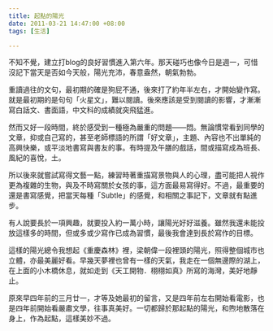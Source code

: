 ```yaml
---
title: 起點的陽光
date: 2011-03-21 14:47:00 +08:00
tags: [生活]

---
```


不知不覺，建立打blog的良好習慣進入第六年。那天碰巧也像今日是週一，可惜沒記下當天是否如今天般，陽光充沛，春意盎然，朝氣勃勃。  
  
重讀過往的文句，最初期的確是狗屁不通，後來打了約年半左右，才開始變作寫。就是最初期的是句句「火星文」，難以閱讀。後來應該是受到閱讀的影響，才漸漸寫白話文、書面語，中文科的成績就突飛猛進。  
  
然而又好一段時間，終於感受到一種極為嚴重的問題——悶。無論慣常看到同學的文章，抑或自己寫的，甚至老師標語的所謂「好文章」，主題、內容也不出單純的高興快樂，或平淡地書寫與書友的事。有時提及午膳的戲話，間或描寫成為班長、風紀的喜悅，土。  
  
所以後來就嘗試寫得文藝一點，練習時著重描寫景物與人的心理，盡可能把人視作更為複雜的生物，與及不時寫關於女孩的事，這方面最易寫得好。不過，最重要的還是書寫感覺，把當天每種「Subtle」的感覺，和相關之事記下，文章就有點進步。  
  
有人說要長於一項興趣，就要投入約一萬小時，讓陽光好好滋養。雖然我還未能投放這樣多的時間，但或多或少寫作已成為習慣，最後我會達到長於寫作的目標。  
  
這樣的陽光總令我想起《重慶森林》裡，梁朝偉一段裡頭的陽光，照得整個城市也立體，亦最美麗好看。早幾天夢裡也曾有一樣的天氣，我走在一個無邊際的湖上，在上面的小木橋休息，就如走到《天工開物．栩栩如真》所寫的海灣，美好地靜止。  
  
原來早四年前的三月廿一，才等及她最初的留言，又是四年前左右開始看電影，也是四年前開始看嚴肅文學，往事真美好。一切都歸於那起點的陽光，和煦地散落在身上，作為起點，這樣美妙不過。
